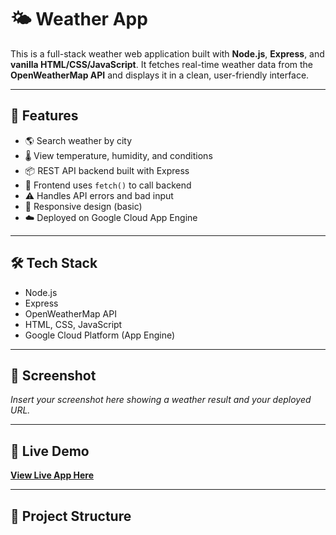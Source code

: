 # 🌤️ Weather App

This is a full-stack weather web application built with **Node.js**, **Express**, and **vanilla HTML/CSS/JavaScript**. It fetches real-time weather data from the **OpenWeatherMap API** and displays it in a clean, user-friendly interface.

---

## 🚀 Features
- 🌎 Search weather by city
- 🌡️ View temperature, humidity, and conditions
- 📦 REST API backend built with Express
- 🔗 Frontend uses `fetch()` to call backend
- ⚠️ Handles API errors and bad input
- 📱 Responsive design (basic)
- ☁️ Deployed on Google Cloud App Engine

---

## 🛠️ Tech Stack
- Node.js
- Express
- OpenWeatherMap API
- HTML, CSS, JavaScript
- Google Cloud Platform (App Engine)

---

## 📸 Screenshot

*Insert your screenshot here showing a weather result and your deployed URL.*

---

## 🔗 Live Demo

**[View Live App Here](https://hello-world-gmail-350.ue.r.appspot.com)**

---

## 📁 Project Structure


